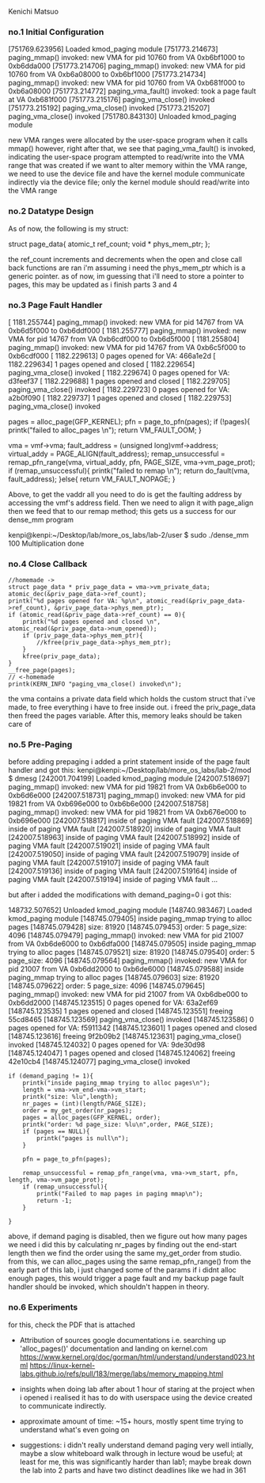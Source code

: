 Kenichi Matsuo 

### no.1 Initial Configuration
[751769.623956] Loaded kmod_paging module
[751773.214673] paging_mmap() invoked: new VMA for pid 10760 from VA 0xb6bf1000 to 0xb6dda000
[751773.214706] paging_mmap() invoked: new VMA for pid 10760 from VA 0xb6a08000 to 0xb6bf1000
[751773.214734] paging_mmap() invoked: new VMA for pid 10760 from VA 0xb681f000 to 0xb6a08000
[751773.214772] paging_vma_fault() invoked: took a page fault at VA 0xb681f000
[751773.215176] paging_vma_close() invoked
[751773.215192] paging_vma_close() invoked
[751773.215207] paging_vma_close() invoked
[751780.843130] Unloaded kmod_paging module

new VMA ranges were allocated by the user-space program when it calls mmap()
however, right after that, we see that paging_vma_fault() is invoked, indicating
the user-space program attempted to read/write into the VMA range that was created
if we want to alter memory within the VMA range, we need to use the device file
and have the kernel module communicate indirectly via the device file; only
the kernel module should read/write into the VMA range 

### no.2 Datatype Design

As of now, the following is my struct:

struct page_data{
    atomic_t ref_count;
    void * phys_mem_ptr;
};

the ref_count increments and decrements when the open and close call back functions are ran
i'm assuming i need the phys_mem_ptr which is a generic pointer. as of now, im guessing that
i'll need to store a pointer to pages, this may be updated as i finish parts 3 and 4

### no.3 Page Fault Handler

[ 1181.255744] paging_mmap() invoked: new VMA for pid 14767 from VA 0xb6d5f000 to 0xb6ddf000
[ 1181.255777] paging_mmap() invoked: new VMA for pid 14767 from VA 0xb6cdf000 to 0xb6d5f000
[ 1181.255804] paging_mmap() invoked: new VMA for pid 14767 from VA 0xb6c5f000 to 0xb6cdf000
[ 1182.229613] 0 pages opened for VA: 466a1e2d
[ 1182.229634] 1 pages opened and closed 
[ 1182.229654] paging_vma_close() invoked
[ 1182.229674] 0 pages opened for VA: d3feef37
[ 1182.229688] 1 pages opened and closed 
[ 1182.229705] paging_vma_close() invoked
[ 1182.229723] 0 pages opened for VA: a2b0f090
[ 1182.229737] 1 pages opened and closed 
[ 1182.229753] paging_vma_close() invoked


pages = alloc_page(GFP_KERNEL);
pfn = page_to_pfn(pages);
if (!pages){
    printk("failed to alloc_pages \n");
    return VM_FAULT_OOM;
}

vma = vmf->vma;
fault_address = (unsigned long)vmf->address;
virtual_addy = PAGE_ALIGN(fault_address);
remap_unsuccessful = remap_pfn_range(vma, virtual_addy, pfn, PAGE_SIZE, vma->vm_page_prot);
if (remap_unsuccessful){
    printk("failed to remap \n");
    return do_fault(vma, fault_address);
}else{
    return VM_FAULT_NOPAGE;
}


Above, to get the vaddr all you need to do is get the faulting address
by accessing the vmf's address field. Then we need to align it with page_align
then we feed that to our remap method;
this gets us a success for our dense_mm program

kenpi@kenpi:~/Desktop/lab/more_os_labs/lab-2/user $ sudo ./dense_mm 100
Multiplication done


### no.4 Close Callback
    //homemade ->
    struct page_data * priv_page_data = vma->vm_private_data;
    atomic_dec(&priv_page_data->ref_count);
    printk("%d pages opened for VA: %p\n", atomic_read(&priv_page_data->ref_count), &priv_page_data->phys_mem_ptr);
    if (atomic_read(&priv_page_data->ref_count) == 0){
        printk("%d pages opened and closed \n", atomic_read(&priv_page_data->num_opened));
        if (priv_page_data->phys_mem_ptr){
            //kfree(priv_page_data->phys_mem_ptr);
        }
        kfree(priv_page_data);
    }
    __free_page(pages);
    // <-homemade    
    printk(KERN_INFO "paging_vma_close() invoked\n");

the vma contains a private data field which holds the custom struct that i've made, to free everything i have to free inside out. 
i freed the priv_page_data then freed the pages variable. After this, memory leaks should be taken care of


### no.5 Pre-Paging

before adding prepaging i added a print statement inside of the page fault handler and got this:
kenpi@kenpi:~/Desktop/lab/more_os_labs/lab-2/mod $ dmesg
[242001.704199] Loaded kmod_paging module
[242007.518697] paging_mmap() invoked: new VMA for pid 19821 from VA 0xb6b6e000 to 0xb6d6e000
[242007.518731] paging_mmap() invoked: new VMA for pid 19821 from VA 0xb696e000 to 0xb6b6e000
[242007.518758] paging_mmap() invoked: new VMA for pid 19821 from VA 0xb676e000 to 0xb696e000
[242007.518817] inside of paging VMA fault
[242007.518869] inside of paging VMA fault
[242007.518920] inside of paging VMA fault
[242007.518963] inside of paging VMA fault
[242007.518992] inside of paging VMA fault
[242007.519021] inside of paging VMA fault
[242007.519050] inside of paging VMA fault
[242007.519079] inside of paging VMA fault
[242007.519107] inside of paging VMA fault
[242007.519136] inside of paging VMA fault
[242007.519164] inside of paging VMA fault
[242007.519194] inside of paging VMA fault
...

but after i added the modifications with demand_paging=0 i got this:

148732.507652] Unloaded kmod_paging module
[148740.983467] Loaded kmod_paging module
[148745.079405] inside paging_mmap trying to alloc pages
[148745.079428] size: 81920
[148745.079453] order: 5 page_size: 4096
[148745.079479] paging_mmap() invoked: new VMA for pid 21007 from VA 0xb6de6000 to 0xb6dfa000
[148745.079505] inside paging_mmap trying to alloc pages
[148745.079521] size: 81920
[148745.079540] order: 5 page_size: 4096
[148745.079564] paging_mmap() invoked: new VMA for pid 21007 from VA 0xb6dd2000 to 0xb6de6000
[148745.079588] inside paging_mmap trying to alloc pages
[148745.079603] size: 81920
[148745.079622] order: 5 page_size: 4096
[148745.079645] paging_mmap() invoked: new VMA for pid 21007 from VA 0xb6dbe000 to 0xb6dd2000
[148745.123515] 0 pages opened for VA: 63a2ef69
[148745.123535] 1 pages opened and closed 
[148745.123551] freeing 55cd8465
[148745.123569] paging_vma_close() invoked
[148745.123586] 0 pages opened for VA: f5911342
[148745.123601] 1 pages opened and closed 
[148745.123616] freeing 9f2b09b2
[148745.123631] paging_vma_close() invoked
[148745.124032] 0 pages opened for VA: 9de30d98
[148745.124047] 1 pages opened and closed 
[148745.124062] freeing 42e10cb4
[148745.124077] paging_vma_close() invoked


    if (demand_paging != 1){
        printk("inside paging_mmap trying to alloc pages\n");
        length = vma->vm_end-vma->vm_start;
        printk("size: %lu",length);
        nr_pages = (int)(length/PAGE_SIZE);
        order = my_get_order(nr_pages);
        pages = alloc_pages(GFP_KERNEL, order);
        printk("order: %d page_size: %lu\n",order, PAGE_SIZE);
        if (pages == NULL){
            printk("pages is null\n");
        }

        pfn = page_to_pfn(pages);
        
        remap_unsuccessful = remap_pfn_range(vma, vma->vm_start, pfn, length, vma->vm_page_prot);
        if (remap_unsuccessful){
            printk("Failed to map pages in paging mmap\n");
            return -1;
        }
        
    }

above, if demand paging is disabled, then we figure out how many pages we need 
i did this by calculating nr_pages by finding out the end-start length then we find the order
using the same my_get_order from studio. from this, we can alloc_pages 
using the same remap_pfn_range() from the early part of this lab, i just changed some of the params
if i didnt alloc enough pages, this would trigger a page fault and my backup page fault handler
should be invoked, which shouldn't happen in theory.


### no.6 Experiments

for this, check the PDF that is attached






- Attribution of sources
    google documentations i.e. searching up 'alloc_pages()' documentation and landing on kernel.com
    https://www.kernel.org/doc/gorman/html/understand/understand023.html
    https://linux-kernel-labs.github.io/refs/pull/183/merge/labs/memory_mapping.html

- insights when doing lab
    after about 1 hour of staring at the project when i opened i realised it has to do with userspace
    using the device created to communicate indirectly. 

- approximate amount of time:
    ~15+ hours, mostly spent time trying to understand what's even going on

- suggestions:
    i didn't really understand demand paging very well intially, maybe a slow whiteboard walk through in lecture woud be useful;
    at least for me, this was significantly harder than lab1; maybe break down the lab into 2 parts and have two distinct
    deadlines like we had in 361




